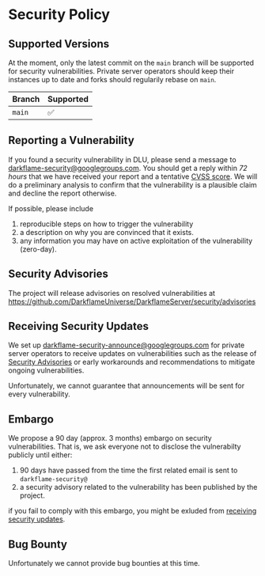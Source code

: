 # Security Policy

## Supported Versions

At the moment, only the latest commit on the `main` branch will be supported for security vulnerabilities. Private server operators
should keep their instances up to date and forks should regularily rebase on `main`.

| Branch  | Supported          |
| ------- | ------------------ |
| `main`  | :white_check_mark: |

## Reporting a Vulnerability

If you found a security vulnerability in DLU, please send a message to [darkflame-security@googlegroups.com][darkflame-security]. You should get a
reply within *72 hours* that we have received your report and a tentative [CVSS score](https://nvd.nist.gov/vuln-metrics/cvss/v3-calculator).
We will do a preliminary analysis to confirm that the vulnerability is a plausible claim and decline the report otherwise.

If possible, please include

1. reproducible steps on how to trigger the vulnerability
2. a description on why you are convinced that it exists.
3. any information you may have on active exploitation of the vulnerability (zero-day).

## Security Advisories

The project will release advisories on resolved vulnerabilities at <https://github.com/DarkflameUniverse/DarkflameServer/security/advisories>

## Receiving Security Updates

We set up [darkflame-security-announce@googlegroups.com][darkflame-security-announce] for private server operators to receive updates on vulnerabilities
such as the release of [Security Advisories](#security-advisories) or early workarounds and recommendations to mitigate ongoing
vulnerabilities.

Unfortunately, we cannot guarantee that announcements will be sent for every vulnerability.

## Embargo

We propose a 90 day (approx. 3 months) embargo on security vulnerabilities. That is, we ask everyone not to disclose the vulnerabilty
publicly until either:

1. 90 days have passed from the time the first related email is sent to `darkflame-security@`
2. a security advisory related to the vulnerability has been published by the project.

if you fail to comply with this embargo, you might be exluded from [receiving security updates](#receiving-security-updates).

## Bug Bounty

Unfortunately we cannot provide bug bounties at this time.

[darkflame-security]: mailto:darkflame-security@googlegroups.com
[darkflame-security-announce]: mailto:darkflame-security-announce@googlegroups.com
